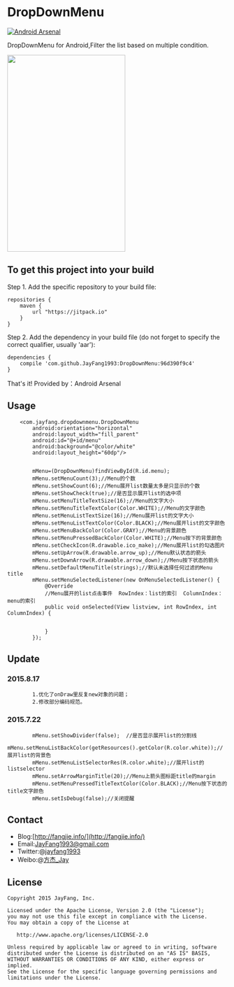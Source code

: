 # DropDownMenu

[![Android Arsenal](https://img.shields.io/badge/Android%20Arsenal-DropDownMenu-brightgreen.svg?style=flat)](http://android-arsenal.com/details/1/1753)

DropDownMenu for Android,Filter the list based on multiple condition.

<img src="screenshot.gif" width="270" height="450"/>

 To get this project into your build
----------

Step 1. Add the specific repository to your build file:

```
repositories {
    maven {
        url "https://jitpack.io"
    }
}
```
Step 2. Add the dependency in your build file (do not forget to specify the correct qualifier, usually 'aar'):

```
dependencies {
    compile 'com.github.JayFang1993:DropDownMenu:96d390f9c4'
}
```
That's it!
Provided by：Android Arsenal

Usage
----
```
    <com.jayfang.dropdownmenu.DropDownMenu
        android:orientation="horizontal"
        android:layout_width="fill_parent"
        android:id="@+id/menu"
        android:background="@color/white"
        android:layout_height="60dp"/>


        mMenu=(DropDownMenu)findViewById(R.id.menu);
        mMenu.setMenuCount(3);//Menu的个数
        mMenu.setShowCount(6);//Menu展开list数量太多是只显示的个数
        mMenu.setShowCheck(true);//是否显示展开list的选中项
        mMenu.setMenuTitleTextSize(16);//Menu的文字大小
        mMenu.setMenuTitleTextColor(Color.WHITE);//Menu的文字颜色
        mMenu.setMenuListTextSize(16);//Menu展开list的文字大小
        mMenu.setMenuListTextColor(Color.BLACK);//Menu展开list的文字颜色
        mMenu.setMenuBackColor(Color.GRAY);//Menu的背景颜色
        mMenu.setMenuPressedBackColor(Color.WHITE);//Menu按下的背景颜色
        mMenu.setCheckIcon(R.drawable.ico_make);//Menu展开list的勾选图片
        mMenu.setUpArrow(R.drawable.arrow_up);//Menu默认状态的箭头
        mMenu.setDownArrow(R.drawable.arrow_down);//Menu按下状态的箭头
        mMenu.setDefaultMenuTitle(strings);//默认未选择任何过滤的Menu title
        mMenu.setMenuSelectedListener(new OnMenuSelectedListener() {
            @Override
            //Menu展开的list点击事件  RowIndex：list的索引  ColumnIndex：menu的索引
            public void onSelected(View listview, int RowIndex, int ColumnIndex) {


            }
        });
```

Update 
----
### 2015.8.17
```
        1.优化了onDraw里反复new对象的问题；
        2.修改部分编码规范。
```
### 2015.7.22
```
        mMenu.setShowDivider(false);  //是否显示展开list的分割线
        mMenu.setMenuListBackColor(getResources().getColor(R.color.white));//展开list的背景色
        mMenu.setMenuListSelectorRes(R.color.white);//展开list的listselector
        mMenu.setArrowMarginTitle(20);//Menu上箭头图标距title的margin
        mMenu.setMenuPressedTitleTextColor(Color.BLACK);//Menu按下状态的title文字颜色
        mMenu.setIsDebug(false);//关闭提醒
```
        
Contact
----------
* Blog:[http://fangjie.info/](http://fangjie.info/)
* Email:JayFang1993@gmail.com
* Twitter:@[jayfang1993](https://twitter.com/jayfang1993)
* Weibo:@[方杰_Jay](http://weibo.com/ncuitstudent)


License
----------

    Copyright 2015 JayFang, Inc.

    Licensed under the Apache License, Version 2.0 (the "License");
    you may not use this file except in compliance with the License.
    You may obtain a copy of the License at

       http://www.apache.org/licenses/LICENSE-2.0

    Unless required by applicable law or agreed to in writing, software
    distributed under the License is distributed on an "AS IS" BASIS,
    WITHOUT WARRANTIES OR CONDITIONS OF ANY KIND, either express or implied.
    See the License for the specific language governing permissions and
    limitations under the License.


        

        

